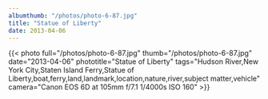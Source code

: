 ```yaml
---
albumthumb: "/photos/photo-6-87.jpg"
title: "Statue of Liberty"
date: 2013-04-06
---
```

{{< photo full="/photos/photo-6-87.jpg" thumb="/photos/photo-6-87.jpg" date="2013-04-06" phototitle="Statue of Liberty" tags="Hudson River,New York City,Staten Island Ferry,Statue of Liberty,boat,ferry,land,landmark,location,nature,river,subject matter,vehicle" camera="Canon EOS 6D at 105mm f/7.1 1/4000s ISO 160" >}}
